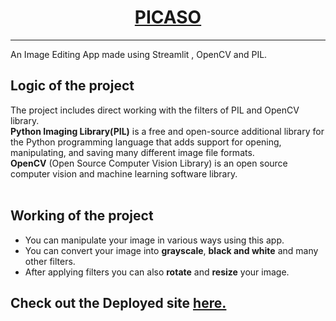 <div align = "center">
  <h1><b><u>PICASO</u></b></h1><hr>
</div>
An Image Editing App made using Streamlit , OpenCV and PIL.<br>
<h2><b>Logic of the project</b></h2>
The project includes direct working with the filters of PIL and OpenCV library.<br>
<b>Python Imaging Library(PIL)</b> is a free and open-source additional library for the Python programming language that adds support for opening, manipulating, and saving many different image file formats.<br>
<b>OpenCV</b> (Open Source Computer Vision Library) is an open source computer vision and machine learning software library.
<br>
<br>
<h2><b>Working of the project</b></h2>
<ul><li>You can manipulate your image in various ways using this app.
<li>You can convert your image into <b>grayscale</b>, <b>black and white</b> and many other filters</i>.
<li>After applying filters you can also <b>rotate</b> and <b>resize</b> your image.</ul>
<h2>Check out the <b>Deployed</b> site <a href = "https://pixelso.streamlit.app"><u>here.</u></a></h2>
</div>
</div>

